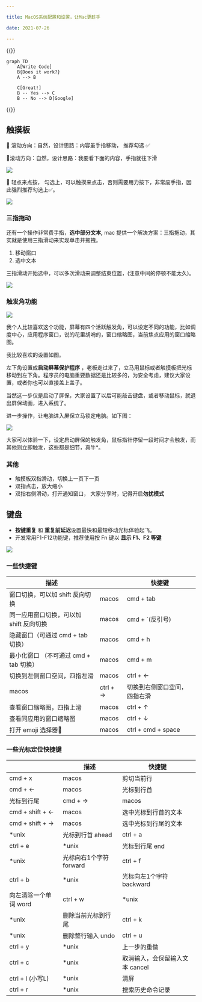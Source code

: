 ```yaml
---

title: MacOS系统配置和设置，让Mac更趁手

date: 2021-07-26

---
```


{{<mermaid>}}

    graph TD 
        A[Write Code]
        B{Does it work?}
        A --> B
    
        C[Great!]
        B -- Yes --> C
        B -- No --> D[Google]
{{</mermaid>}}


## 触摸板

🔵 滚动方向：自然，设计思路：内容虽手指移动， 推荐勾选 ✅

🔘滚动方向：自然，设计思路：我要看下面的内容，手指就往下滑

![](/images/image-20210130-164630-05b9e012-d79b-4b5e-91a4-ae5f8693a548.png)

🔵 轻点来点按， 勾选上，可以触摸来点击，否则需要用力按下，非常废手指，因此强烈推荐勾选上✅。

![](/images/image-20210130-165853-2a8d5a07-282b-47d9-a665-c963fc1eb6f4.png)

### 三指拖动

还有一个操作非常费手指，**选中部分文本,** mac 提供一个解决方案：三指拖动，其实就是使用三指滑动来实现单击并拖拽。

1. 移动窗口
2. 选中文本

三指滑动开始选中，可以多次滑动来调整结束位置，(注意中间的停顿不能太久)。

![](/images/image-20210201-155841-e662cf67-edd3-41c5-b9e0-ad98b60bc443.png)

### 触发角功能

![](/images/image-20210201-160649-ae830cb7-3292-4ee4-b724-6da9806ddaea.png)

我个人比较喜欢这个功能，屏幕有四个活跃触发角，可以设定不同的功能，比如调度中心，应用程序窗口，说的花里胡哨的，窗口缩略图，当前焦点应用的窗口缩略图。

我比较喜欢的设置如图。

左下角设置成**启动屏幕保护程序** ，老板走过来了，立马用鼠标或者触摸板把光标移动到左下角。程序员的电脑重要数据还是比较多的，为安全考虑，建议大家设置，或者你也可以直接盖上盖子。

当然这一步仅是启动了屏保，大家设置了以后可能敲击键盘，或者移动鼠标，就退出屏保动画，进入系统了。

进一步操作，让电脑进入屏保立马锁定电脑。如下图：

![](/images/image-20210201-161741-168bc3bd-6626-484c-8658-b1b9bcfa55d3.png)

大家可以体验一下，设定启动屏保的触发角，鼠标指针停留一段时间才会触发，而其他则立即触发，这些都是细节，真牛*。

### 其他

- 触摸板双指滑动，切换上一页下一页
- 双指点击，放大缩小
- 双指右侧滑动，打开通知窗口， 大家分享时，记得开启**勿扰模式**

## 键盘

- **按键重复** 和 **重复前延迟**设置最快和最短移动光标体验起飞。
- 开发常用F1-F12功能键，推荐使用按 Fn 键以 **显示 F1、F2 等键**

![](/images/image-20210130-170424-283a15c3-6ba5-4a31-b639-15e15ea7098e.png)

### 一些快捷键

|描述||快捷键|
|----|----|----|
|窗口切换，可以加 shift 反向切换|macos|cmd + tab|
|同一应用窗口切换，可以加 shift 反向切换|macos|cmd + `(反引号)|
|隐藏窗口（可通过 cmd + tab 切换）|macos|cmd + h|
|最小化窗口 （不可通过 cmd + tab 切换）|macos|cmd + m|
|切换到左侧窗口空间，四指左滑|macos|ctrl + ←|
|macos|ctrl + →|切换到右侧窗口空间， 四指右滑|
|查看窗口缩略图，四指上滑|macos|ctrl + ↑|
|查看同应用的窗口缩略图|macos|ctrl + ↓|
|打开 emoji 选择器🚀|macos|ctrl + cmd + space|

### 一些光标定位快捷键

||描述|快捷键|
|----|----|----|
|cmd + x|macos|剪切当前行|
|cmd + ←|macos|光标到行首|
|光标到行尾|cmd + →|macos|
|cmd + shift + ←|macos|选中光标到行首的文本|
|cmd + shift + →|macos|选中光标到行尾的文本|
|*unix|光标到行首 ahead|ctrl + a|
|ctrl + e|*unix|光标到行尾 end|
|*unix|光标向右1个字符 forward|ctrl + f|
|ctrl + b|*unix|光标向左1个字符 backward|
|向左清除一个单词 word|ctrl + w|*unix|
|*unix|删除当前光标到行尾|ctrl + k|
|*unix|删除整行输入 undo|ctrl + u|
|ctrl + y|*unix|上一步的重做|
|ctrl + c|*unix|取消输入，会保留输入文本 cancel|
|ctrl + l (小写L)|*unix|清屏|
|ctrl + r|*unix|搜索历史命令记录|